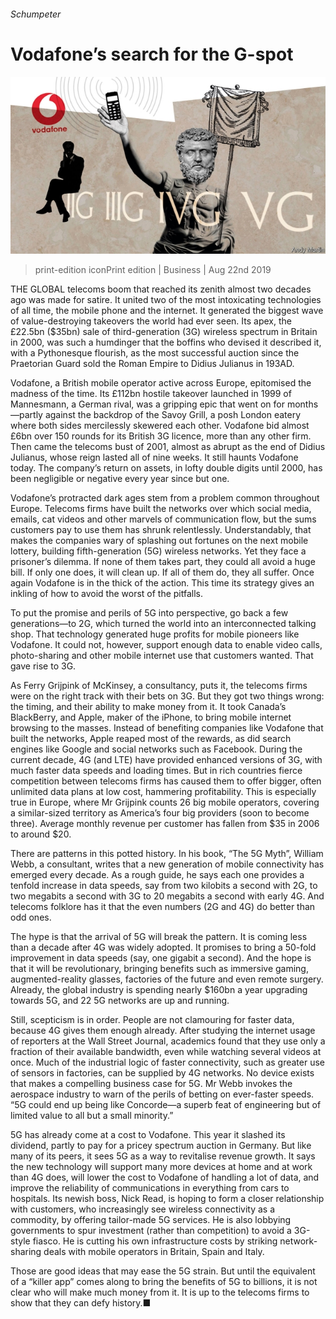 ###### Schumpeter

# Vodafone’s search for the G-spot 

![image](images/20190824_WBD000_0.jpg) 

> print-edition iconPrint edition | Business | Aug 22nd 2019 

THE GLOBAL telecoms boom that reached its zenith almost two decades ago was made for satire. It united two of the most intoxicating technologies of all time, the mobile phone and the internet. It generated the biggest wave of value-destroying takeovers the world had ever seen. Its apex, the £22.5bn ($35bn) sale of third-generation (3G) wireless spectrum in Britain in 2000, was such a humdinger that the boffins who devised it described it, with a Pythonesque flourish, as the most successful auction since the Praetorian Guard sold the Roman Empire to Didius Julianus in 193AD. 

Vodafone, a British mobile operator active across Europe, epitomised the madness of the time. Its £112bn hostile takeover launched in 1999 of Mannesmann, a German rival, was a gripping epic that went on for months—partly against the backdrop of the Savoy Grill, a posh London eatery where both sides mercilessly skewered each other. Vodafone bid almost £6bn over 150 rounds for its British 3G licence, more than any other firm. Then came the telecoms bust of 2001, almost as abrupt as the end of Didius Julianus, whose reign lasted all of nine weeks. It still haunts Vodafone today. The company’s return on assets, in lofty double digits until 2000, has been negligible or negative every year since but one. 

Vodafone’s protracted dark ages stem from a problem common throughout Europe. Telecoms firms have built the networks over which social media, emails, cat videos and other marvels of communication flow, but the sums customers pay to use them has shrunk relentlessly. Understandably, that makes the companies wary of splashing out fortunes on the next mobile lottery, building fifth-generation (5G) wireless networks. Yet they face a prisoner’s dilemma. If none of them takes part, they could all avoid a huge bill. If only one does, it will clean up. If all of them do, they all suffer. Once again Vodafone is in the thick of the action. This time its strategy gives an inkling of how to avoid the worst of the pitfalls. 

To put the promise and perils of 5G into perspective, go back a few generations—to 2G, which turned the world into an interconnected talking shop. That technology generated huge profits for mobile pioneers like Vodafone. It could not, however, support enough data to enable video calls, photo-sharing and other mobile internet use that customers wanted. That gave rise to 3G. 

As Ferry Grijpink of McKinsey, a consultancy, puts it, the telecoms firms were on the right track with their bets on 3G. But they got two things wrong: the timing, and their ability to make money from it. It took Canada’s BlackBerry, and Apple, maker of the iPhone, to bring mobile internet browsing to the masses. Instead of benefiting companies like Vodafone that built the networks, Apple reaped most of the rewards, as did search engines like Google and social networks such as Facebook. During the current decade, 4G (and LTE) have provided enhanced versions of 3G, with much faster data speeds and loading times. But in rich countries fierce competition between telecoms firms has caused them to offer bigger, often unlimited data plans at low cost, hammering profitability. This is especially true in Europe, where Mr Grijpink counts 26 big mobile operators, covering a similar-sized territory as America’s four big providers (soon to become three). Average monthly revenue per customer has fallen from $35 in 2006 to around $20. 

There are patterns in this potted history. In his book, “The 5G Myth”, William Webb, a consultant, writes that a new generation of mobile connectivity has emerged every decade. As a rough guide, he says each one provides a tenfold increase in data speeds, say from two kilobits a second with 2G, to two megabits a second with 3G to 20 megabits a second with early 4G. And telecoms folklore has it that the even numbers (2G and 4G) do better than odd ones. 

The hype is that the arrival of 5G will break the pattern. It is coming less than a decade after 4G was widely adopted. It promises to bring a 50-fold improvement in data speeds (say, one gigabit a second). And the hope is that it will be revolutionary, bringing benefits such as immersive gaming, augmented-reality glasses, factories of the future and even remote surgery. Already, the global industry is spending nearly $160bn a year upgrading towards 5G, and 22 5G networks are up and running. 

Still, scepticism is in order. People are not clamouring for faster data, because 4G gives them enough already. After studying the internet usage of reporters at the Wall Street Journal, academics found that they use only a fraction of their available bandwidth, even while watching several videos at once. Much of the industrial logic of faster connectivity, such as greater use of sensors in factories, can be supplied by 4G networks. No device exists that makes a compelling business case for 5G. Mr Webb invokes the aerospace industry to warn of the perils of betting on ever-faster speeds. “5G could end up being like Concorde—a superb feat of engineering but of limited value to all but a small minority.” 

5G has already come at a cost to Vodafone. This year it slashed its dividend, partly to pay for a pricey spectrum auction in Germany. But like many of its peers, it sees 5G as a way to revitalise revenue growth. It says the new technology will support many more devices at home and at work than 4G does, will lower the cost to Vodafone of handling a lot of data, and improve the reliability of communications in everything from cars to hospitals. Its newish boss, Nick Read, is hoping to form a closer relationship with customers, who increasingly see wireless connectivity as a commodity, by offering tailor-made 5G services. He is also lobbying governments to spur investment (rather than competition) to avoid a 3G-style fiasco. He is cutting his own infrastructure costs by striking network-sharing deals with mobile operators in Britain, Spain and Italy. 

Those are good ideas that may ease the 5G strain. But until the equivalent of a “killer app” comes along to bring the benefits of 5G to billions, it is not clear who will make much money from it. It is up to the telecoms firms to show that they can defy history.■ 

